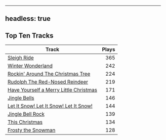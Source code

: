 
---
headless: true
---

## Top Ten Tracks

| Track | Plays |
| --- |  ---: |
|[Sleigh Ride](/songs/sleigh-ride)| 365|
|[Winter Wonderland](/songs/winter-wonderland)| 242|
|[Rockin' Around The Christmas Tree](/songs/rockin-around-the-christmas-tree)| 224|
|[Rudolph The Red-Nosed Reindeer](/songs/rudolph-the-red-nosed-reindeer)| 219|
|[Have Yourself a Merry Little Christmas](/songs/have-yourself-a-merry-little-christmas)| 171|
|[Jingle Bells](/songs/jingle-bells)| 146|
|[Let It Snow! Let It Snow! Let It Snow!](/songs/let-it-snow-let-it-snow-let-it-snow)| 144|
|[Jingle Bell Rock](/songs/jingle-bell-rock)| 139|
|[This Christmas](/songs/this-christmas)| 134|
|[Frosty the Snowman](/songs/frosty-the-snowman)| 128|
